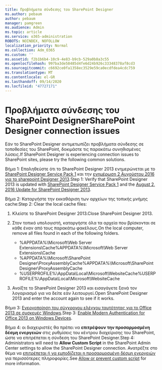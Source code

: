 ```yaml
---
title: Προβλήματα σύνδεσης του SharePoint Designer
ms.author: pebaum
author: pebaum
manager: pamgreen
ms.audience: Admin
ms.topic: article
ms.service: o365-administration
ROBOTS: NOINDEX, NOFOLLOW
localization_priority: Normal
ms.collection: Adm_O365
ms.custom: ''
ms.assetid: f2b1b6b4-10c9-4e83-b9cb-529a0b8a3c55
ms.openlocfilehash: 997ba3de58485d4fe6d24b926c33348378af8cd3
ms.sourcegitcommit: c6692ce0fa1358ec3529e59ca0ecdfdea4cdc759
ms.translationtype: MT
ms.contentlocale: el-GR
ms.lasthandoff: 09/14/2020
ms.locfileid: "47727171"
---
```

# <a name="sharepoint-designer-connection-issues"></a><span data-ttu-id="a8378-102">Προβλήματα σύνδεσης του SharePoint Designer</span><span class="sxs-lookup"><span data-stu-id="a8378-102">SharePoint Designer connection issues</span></span> 

<span data-ttu-id="a8378-103">Εάν το SharePoint Designer αντιμετωπίζει προβλήματα σύνδεσης σε τοποθεσίες του SharePoint, δοκιμάστε τις παρακάτω συνηθισμένες λύσεις.</span><span class="sxs-lookup"><span data-stu-id="a8378-103">If SharePoint Designer is experiencing connection issues to SharePoint sites, please try the following common solutions.</span></span>

<span data-ttu-id="a8378-104">Βήμα 1: Επαληθεύστε ότι το SharePoint Designer 2013 ενημερώνεται με το [SharePoint Designer Service Pack 1](https://support.microsoft.com/help/2817441/description-of-microsoft-sharepoint-designer-2013-service-pack-1-sp1) και την [ενημέρωση 2 Αυγούστου 2016 για το sharepoint Designer 2013](https://support.microsoft.com/help/3114721/august-2-2016-update-for-sharepoint-designer-2013-kb3114721).</span><span class="sxs-lookup"><span data-stu-id="a8378-104">Step 1: Verify that SharePoint Designer 2013 is updated with [SharePoint Designer Service Pack 1](https://support.microsoft.com/help/2817441/description-of-microsoft-sharepoint-designer-2013-service-pack-1-sp1) and the [August 2, 2016 Update for SharePoint Designer 2013](https://support.microsoft.com/help/3114721/august-2-2016-update-for-sharepoint-designer-2013-kb3114721).</span></span>



<span data-ttu-id="a8378-105">Βήμα 2: Καταργήστε την εκκαθάριση των αρχείων της τοπικής μνήμης cache:</span><span class="sxs-lookup"><span data-stu-id="a8378-105">Step 2: Clear the local cache files:</span></span>

1. <span data-ttu-id="a8378-106">Κλείστε το SharePoint Designer 2013.</span><span class="sxs-lookup"><span data-stu-id="a8378-106">Close SharePoint Designer 2013.</span></span>

2. <span data-ttu-id="a8378-107">Στον τοπικό υπολογιστή, καταργήστε όλα τα αρχεία που βρίσκονται σε κάθε έναν από τους παρακάτω φακέλους.</span><span class="sxs-lookup"><span data-stu-id="a8378-107">On the local computer, remove all files found in each of the following folders.</span></span>

    - <span data-ttu-id="a8378-108">%APPDATA%\Microsoft\Web Server Extensions\Cache</span><span class="sxs-lookup"><span data-stu-id="a8378-108">%APPDATA%\Microsoft\Web Server Extensions\Cache</span></span>
    - <span data-ttu-id="a8378-109">%APPDATA%\Microsoft\SharePoint Designer\ProxyAssemblyCache</span><span class="sxs-lookup"><span data-stu-id="a8378-109">%APPDATA%\Microsoft\SharePoint Designer\ProxyAssemblyCache</span></span>
    - <span data-ttu-id="a8378-110">%USERPROFILE%\AppData\Local\Microsoft\WebsiteCache</span><span class="sxs-lookup"><span data-stu-id="a8378-110">%USERPROFILE%\AppData\Local\Microsoft\WebsiteCache</span></span>

3. <span data-ttu-id="a8378-111">Ανοίξτε το SharePoint Designer 2013 και εισαγάγετε ξανά τον λογαριασμό για να δείτε εάν λειτουργεί.</span><span class="sxs-lookup"><span data-stu-id="a8378-111">Open SharePoint Designer 2013 and enter the account again to see if it works.</span></span>

<span data-ttu-id="a8378-112">Βήμα 3: [Ενεργοποίηση του σύγχρονου ελέγχου ταυτότητας για το Office 2013 σε συσκευές Windows](https://docs.microsoft.com/microsoft-365/admin/security-and-compliance/enable-modern-authentication).</span><span class="sxs-lookup"><span data-stu-id="a8378-112">Step 3: [Enable Modern Authentication for Office 2013 on Windows Devices](https://docs.microsoft.com/microsoft-365/admin/security-and-compliance/enable-modern-authentication).</span></span>

<span data-ttu-id="a8378-113">Βήμα 4: οι διαχειριστές θα πρέπει να **επιτρέψουν την προσαρμοσμένη δέσμη ενεργειών** στις ρυθμίσεις του κέντρου διαχείρισης του SharePoint, ώστε να επιτρέπεται η σύνδεση του SharePoint Designer.</span><span class="sxs-lookup"><span data-stu-id="a8378-113">Step 4: Administrators will need to **Allow Custom Script** in the SharePoint Admin Center settings to allow the SharePoint Designer connection.</span></span> <span data-ttu-id="a8378-114">Ανατρέξτε στο θέμα να [επιτρέπεται ή να εμποδίζεται η προσαρμοσμένη δέσμη ενεργειών](https://docs.microsoft.com/sharepoint/allow-or-prevent-custom-script) για περισσότερες πληροφορίες.</span><span class="sxs-lookup"><span data-stu-id="a8378-114">See [Allow or prevent custom script](https://docs.microsoft.com/sharepoint/allow-or-prevent-custom-script) for more information.</span></span>


